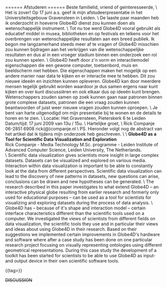====== Afstuderen ======
Beste familielid, vriend of geinteresseerde,
\\
Het is zover! Op 17 juni a.s. geef ik mijn afstudeerpresentatie in het Universiteitsgebouw Gravensteen in Leiden.
\\
De laaste paar maanden heb ik onderzocht in hoeverre Globe4D dienst zou kunnen doen als wetenschappelijk instrument.
\\
Tot nu toe werd Globe4D vooral gebruikt als educatief middel in musea, bibliotheken en op festivals en telkens voor het overbrengen van wetenschappelijke resultaten aan een breed publiek. Ik begon me langzamerhand steeds meer af te vragen of Globe4D misschien zou kunnen bijdragen aan het verkrijgen van die wetenschappelijke resultaten en dus al in een vroeger stadium binnen een onderzoek een rol zou kunnen spelen.
\\
Globe4D heeft door z'n vorm en interactiemodel eigenschappen die een gewone computer, toetsenbord, muis en beeldscherm niet hebben. Die eigenschappen maken het mogelijk op een andere manier naar data te kijken en er interactie mee te hebben. Dit zou nieuwe ideeën en inzichten kunnen opleveren. Globe4D kan door meerdere mensen tegelijk gebruikt worden waardoor je dus samen ergens naar kunt kijken en over kunt discussiëren en ook elkaar dus op ideeën kunt brengen. Wetenschappers zouden samen op zoek kunnen gaan naar patronen binnen grote complexe datasets, patronen die een vraag zouden kunnen beantwoorden of juist weer nieuwe vragen zouden kunnen oproepen.
\\
Je bent van harte uitgenodigd om mijn presentatie bij te wonen en de details te horen en te zien.
\\
Locatie: Het Gravensteen, Pieterskerk 6 te Leiden
Datum/tijd: 17 juni 2009 van 13u / 15u.
\\
Hartelijke groet,
\\
Rick Companje
06-2851 6908
rick(@)companje.nl
\\
PS. Hieronder volgt nog de abstract van het artikel dat ik tijdens mijn onderzoek heb geschreven.
\\
\\
**Globe4D as a Tool for Scientific Data Visualization and Exploration**  
Rick Companje - Media Technology M.Sc. programme - Leiden Institute of Advanced Computer Science, Leiden University, The Netherlands.  
\\
Scientific data visualization gives scientists more insight in large complex datasets. Datasets can be visualized and explored on various media. Interaction within data visualization is important to be able to constantly look at the data from different perspectives. Scientific data visualization can lead to the discovery of new patterns in datasets, new questions can arise, conclusions can be drawn and new hypotheses can be generated. 
\\
The research described in this paper investigates to what extend Globe4D – an interactive physical globe resulting from earlier research and formerly only used for educational purposes – can be used as a tool for scientists for visualizing and exploring datasets during the process of data analysis. 
\\
Globe4D has – because of it's shape and interaction model – certain interface characteristics different than the scientific tools used on a computer. We investigated the views of scientists from different fields on data visualization, the scientific tools they use and in particular their views and ideas about using Globe4D in their research. Based on their suggestions we implemented certain improvements in Globe4D's hardware and software where after a case study has been done on one particular research project focusing on visually representing ontologies using different geometrical representations. During this case study the development of a toolkit has been started for scientists to be able to use Globe4D as input- and output device in their own scientific software tools.



{{tag>}}


~~DISCUSSION~~
